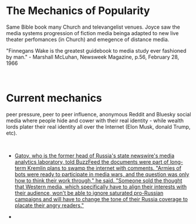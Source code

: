 # The Mechanics of Popularity

Same Bible book many Church and televangelist venues. Joyce saw the media systems progression of fiction media beinga adapted to new live theater perfomances (in Church) and emegence of distance media.

"Finnegans Wake is the greatest guidebook to media study ever fashioned by man." - Marshall McLuhan, Newsweek Magazine, p.56, February 28, 1966

&nbsp;

# Current mechanics

peer pressure, peer to peer influence, anonymous Reddit and Bluesky social media where people hide and cower with their real identity - while wealth lords plater their real identity all over the Internet (Elon Musk, donald Trump, etc).

&nbsp;

* [Gatov, who is the former head of Russia's state newswire's media analytics laboratory, told BuzzFeed the documents were part of long-term Kremlin plans to swamp the internet with comments. "Armies of bots were ready to participate in media wars, and the question was only how to think their work through," he said. "Someone sold the thought that Western media, which specifically have to align their interests with their audience, won't be able to ignore saturated pro-Russian campaigns and will have to change the tone of their Russia coverage to placate their angry readers."](https://www.buzzfeednews.com/article/maxseddon/documents-show-how-russias-troll-army-hit-america)

* 
